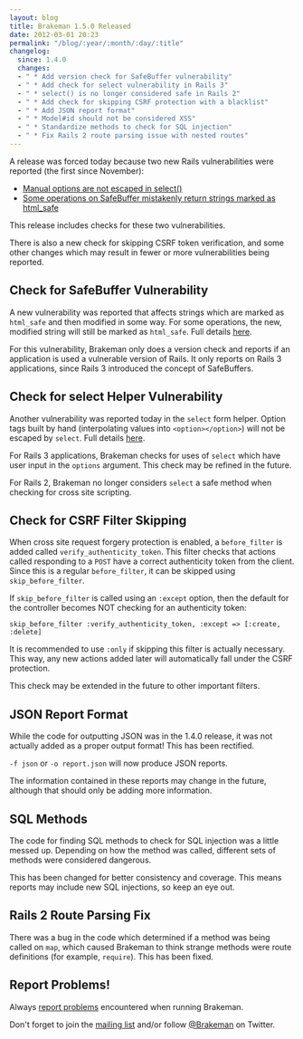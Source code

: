 ```yaml
---
layout: blog
title: Brakeman 1.5.0 Released
date: 2012-03-01 20:23
permalink: "/blog/:year/:month/:day/:title"
changelog:
  since: 1.4.0
  changes:
  - " * Add version check for SafeBuffer vulnerability"
  - " * Add check for select vulnerability in Rails 3"
  - " * select() is no longer considered safe in Rails 2"
  - " * Add check for skipping CSRF protection with a blacklist"
  - " * Add JSON report format"
  - " * Model#id should not be considered XSS"
  - " * Standardize methods to check for SQL injection"
  - " * Fix Rails 2 route parsing issue with nested routes"
---
```



A release was forced today because two new Rails vulnerabilities were reported (the first since November):

 * [Manual options are not escaped in select()](http://groups.google.com/group/rubyonrails-security/browse_thread/thread/9da0c515a6c4664)
 * [Some operations on SafeBuffer mistakenly return strings marked as html_safe](http://groups.google.com/group/rubyonrails-security/browse_thread/thread/edd28f1e3d04e913)

This release includes checks for these two vulnerabilities.

There is also a new check for skipping CSRF token verification, and some other changes which may result in fewer or more vulnerabilities being reported.


## Check for SafeBuffer Vulnerability

A new vulnerability was reported that affects strings which are marked as `html_safe` and then modified in some way. For some operations, the new, modified string will still be marked as `html_safe`. Full details [here](http://groups.google.com/group/rubyonrails-security/browse_thread/thread/edd28f1e3d04e913).

For this vulnerability, Brakeman only does a version check and reports if an application is used a vulnerable version of Rails. It only reports on Rails 3 applications, since Rails 3 introduced the concept of SafeBuffers.

## Check for select Helper Vulnerability

Another vulnerability was reported today in the `select` form helper. Option tags built by hand (interpolating values into `<option></option>`) will not be escaped by `select`. Full details [here](http://groups.google.com/group/rubyonrails-security/browse_thread/thread/9da0c515a6c4664).

For Rails 3 applications, Brakeman checks for uses of `select` which have user input in the `options` argument. This check may be refined in the future.

For Rails 2, Brakeman no longer considers `select` a safe method when checking for cross site scripting.

## Check for CSRF Filter Skipping

When cross site request forgery protection is enabled, a `before_filter` is added called `verify_authenticity_token`. This filter checks that actions called responding to a `POST` have a correct authenticity token from the client. Since this is a regular `before_filter`, it can be skipped using `skip_before_filter`.

If `skip_before_filter` is called using an `:except` option, then the default for the controller becomes NOT checking for an authenticity token:

    skip_before_filter :verify_authenticity_token, :except => [:create, :delete]

It is recommended to use `:only` if skipping this filter is actually necessary. This way, any new actions added later will automatically fall under the CSRF protection.

This check may be extended in the future to other important filters.

## JSON Report Format

While the code for outputting JSON was in the 1.4.0 release, it was not actually added as a proper output format! This has been rectified.

`-f json` or `-o report.json` will now produce JSON reports.

The information contained in these reports may change in the future, although that should only be adding more information.

## SQL Methods

The code for finding SQL methods to check for SQL injection was a little messed up. Depending on how the method was called, different sets of methods were considered dangerous.

This has been changed for better consistency and coverage. This means reports may include new SQL injections, so keep an eye out.

## Rails 2 Route Parsing Fix

There was a bug in the code which determined if a method was being called on `map`, which caused Brakeman to think strange methods were route definitions (for example, `require`). This has been fixed.

## Report Problems!

Always [report problems](https://github.com/presidentbeef/brakeman/issues) encountered when running Brakeman.

Don't forget to join the [mailing list](http://librelist.com/browser/brakeman/) and/or follow [@Brakeman](https://twitter.com/brakeman) on Twitter.
